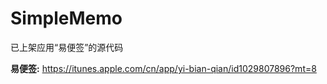 # SimpleMemo
已上架应用“易便签”的源代码

**易便签:** https://itunes.apple.com/cn/app/yi-bian-qian/id1029807896?mt=8
